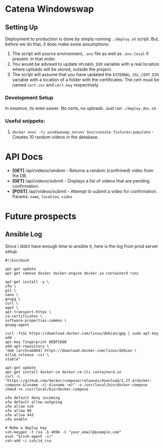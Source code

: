 # Catena Windowswap

## Setting Up
Deployment to production is done by simply running `./deploy.sh` script. But, before we do that, it does make some assumptions:
1. The script will source environment, `.env` file as well as `.env.local` if present. In that order.
2. You would be advised to update `UPLOADS_DIR` variable with a real location where uploads will be stored, outside the project.
3. The script will assume that you have updated the `EXTERNAL_SSL_CERT_DIR` variable with a location of a folder with the certificates. The cert must be named `cert.cer` and `cert.key` respectively.
 
### Development Setup
In essence, its even easier. No certs, no uploads. Just run `./deploy_dev.sh`.

### Useful snippets:
1. `docker exec -ti windowswap_server bin/console fixtures:populate` - Creates 10 random videos in the database.


# API Docs
- **[GET]** /api/videos/random - Returns a random (confirmed) video from the DB. 
- **[GET]** /api/videos/submit - Displays a list of videos that are pending confirmation.
- **[POST]** /api/videos/submit - Attempt to submit a video for confirmation. Params: `name`, `location`, `video`

# Future prospects

## Ansible Log
Since i didnt have enough time to ansible it, here is the log from prod server setup:
```
#!/bin/bash

apt-get update
apt-get remove docker docker-engine docker.io containerd runc

apt-get install -y \
ufw \
git \
nano \
gnupg \
curl \
wget \
apt-transport-https \
ca-certificates \
software-properties-common \
gnupg-agent

curl -fsSL https://download.docker.com/linux/debian/gpg | sudo apt-key add -
apt-key fingerprint 0EBFCD88
add-apt-repository \
"deb [arch=amd64] https://download.docker.com/linux/debian \
$(lsb_release -cs) \
stable"

apt-get update
apt-get install docker-ce docker-ce-cli containerd.io
curl -L "https://github.com/docker/compose/releases/download/1.27.4/docker-compose-$(uname -s)-$(uname -m)" -o /usr/local/bin/docker-compose
chmod +x /usr/local/bin/docker-compose

ufw default deny incoming
ufw default allow outgoing
ufw allow ssh
ufw allow 80
ufw allow 443
ufw enable

# Make a deploy key
ssh-keygen -t rsa -b 4096 -C "your_email@example.com"
eval "$(ssh-agent -s)"
ssh-add ~/.ssh/id_rsa
```
